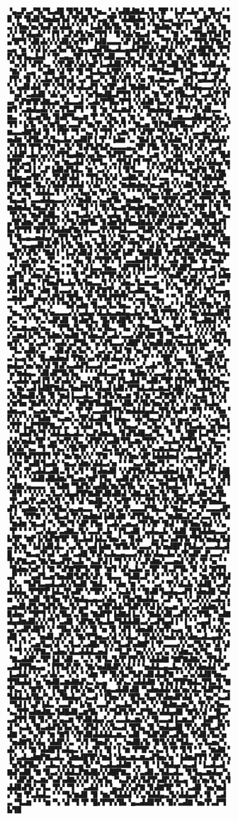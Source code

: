 ▝▄▃▛▃▞▜▞▜▃▟█▝▉▜▟▝█▝▅▃▝▃▚▟█▟▇▟▃▜▃▜▛▝▐▃▛▃▙▞▚▝█▃▞▝▉▝▛▝▉▟▊▜▅▟▅▜▟▝▛▟▉▝▛▃▄▜▛▝▟▟█▟▅▝▟▝▟▃▄▝▞▃▃▝▄▟▛▝▟▝▜▃▚▜▅▞▅▞▙▟▚▞▟▟▞▝▞▝▐▃▙▜▙▜▙▝▅▝▊▟▝▝▇▟▆▞▜▛▐▝▃▟▝▞▙▝▆▞▞▝▛▟▄▟▞▝▐▜▝▃▛▟▜▞▆▞▜▜▝▝▊▜▟▞▆▃▟▝▜▃▝▝▇▝▃▝▜▜▅▜▜▟▐▜▄▜▛▜▝▟▊▟▞▞▞▟▉▞▅▜▜▝▐▟▉▃▃▃▚▛▐▟▜▟▞▃▝▜▚▜▟▞▛▝▜▜▞▛▇▞▚▃▄▝▅▝▞▟▐▞▃▞▙▞▜▞▆▃▄▟▟▜▙▃▟▃▄▟▟▜▛▟▞▟▛▟▞▝▞▃▛▟█▜▙▝▛▜▛▞▆▜▄▃▙▟▝▝▛▃▄▃▜▛▐▝▆▜▚▟▊▃▃▜▄▝▟▝█▝▟▝█▝▆▞▟▜▝▜▜▝▛▝▚▝▚▞▟▝▟▜▚▃▝▞▛▟▛▞▟▞▅▛▐▃▟▟▉▞▛▟▜▃▚▟▞▜▚▟█▝▊▜▅▝▟▟▉▃▙▝▇▞▝▃▄▝▚▟▇▝▟▝▛▝█▝▜▃▙▃▙▜▛▞▃▝▃▞▝▝▜▜▅▃▛▜▝▜▄▃▄▞▃▟▝▛▐▜▚▝▉▝▞▃▙▞▆▜▚▟▝▃▞▜▃▞▚▝▉▞▟▜▝▞▅▝▉▃▆▃▅▃▝▟▜▝▄▟▃▟▚▟▚▝▄▟▊▟▟▝▛▝▞▜▞▟▚▟▃▟▜▝▅▜▛▃▟▝▇▟▇▟▝▝▅▞▝▃▄▜▜▟▄▃▃▞▞▃▚▝▚▟▝▃▟▟▉▝▟▞▄▞▝▃▚▝▅▜▅▟█▃▛▜▜▝▟▝▄▝▇▝▅▛▐▜▙▃▟▝▃▟▞▛▐▜▄▞▚▛▇▜▛▟▇▃▅▝▟▃▃▟▝▃▟▞▛▜▙▞▛▜▝▞▟▟▊▜▄▞▟▝▟▝▞▝▇▝▃▜▞▟▇▜▝▃▆▟▄▟▞▞▃▜▜▃▛▜▝▝▊▝▆▝▟▃▆▟▚▝▞▜▅▟▅▟▄▝▛▜▚▜▝▟▉▃▃▝▆▃▝▝▟▃▅▜▙▝▉▟▛▜▄▃▆▝▛▝▚▜▄▝▄▝▆▝▄▝▚▞▞▝▊▃▆▃▃▟█▟▄▞▆▃▚▜▜▝▐▞▙▝▚▞▆▜▄▞▃▃▛▝▆▞▛▃▜▞▚▜▝▝▇▃▅▝▊▛▇▟█▜▙▃▛▞▝▃▛▞▃▞▆▃▃▟▇▜▟▝▊▝▐▜▛▝▜▝▚▃▜▝▜▜▝▃▆▞▜▝▟▜▛▝▜▞▄▝▃▜▝▃▃▟▃▜▞▝▅▟▆▝▟▜▙▞▚▜▄▃▙▞▄▟▉▛▐▝▛▝▐▟▆▝▃▝▇▟▐▞▜▞▟▟▆▝▐▞▚▟▜▟▟▟▞▞▚▜▜▝▛▜▞▛▇▝▃▜▞▝▊▟▜▟▜▟▚▃▃▃▄▃▜▛▐▜▙▝▉▝▇▞▛▟▝▟▚▝▃▟▝▞▟▟▛▃▙▞▄▞▞▟▜▜▄▟▆▞▄▞▙▃▜▟▜▜▃▞▚▃▝▃▆▝▞▝▟▟▝▝▞▃▚▞▛▝█▟▜▜▛▃▄▜▝▞▝▝▅▝▆▃▟▟▝▞▛▜▃▝▃▜▜▟▐▜▝▜▚▞▄▞▛▟▜▞▅▞▛▞▟▟▄▞▆▟▜▞▚▟▐▝▃▛▐▟▉▟▜▟▃▝▆▝▃▞▞▝▐▝▉▜▃▃▝▞▝▞▟▜▟▃▙▝▅▛▇▝▊▟▄▝▜▟▅▃▅▜▛▞▃▝▛▟▛▟▟▝▝▜▜▃▜▞▟▝▄▟▇▞▚▟▐▞▃▃▝▃▝▝▜▟▝▟▇▟▟▛▇▜▜▟▆▝▇▃▚▜▟▟▚▟▟▟▝▞▟▞▝▞▄▝▆▟▆▟▅▞▅▃▆▜▝▞▞▟▇▝▊▟▞▃▙▞▚▞▄▜▄▝▟▟▟▃▜▝▞▝▃▜▄▞▅▝▛▞▅▞▄▝▝▝▚▜▚▃▚▜▛▃▞▃▆▜▞▟▆▟▚▟▆▜▄▃▆▝▃▃▟▟▄▃▃▞▞▞▆▟▊▃▚▃▆▜▙▝▅▟▆▞▝▜▛▝█▜▛▞▚▟▚▝▛▜▞▃▜▞▆▟▆▟▄▜▅▃▛▟▚▝▞▝▝▜▟▝▐▝▉▞▙▃▆▜▅▟▆▜▅▞▛▞▛▞▙▞▃▜▜▛▐▝▉▝▜▝▛▞▅▝▆▟▜▟█▃▝▟▝▜▃▟▞▃▙▝▄▟▄▝▊▃▜▞▟▜▛▟▊▟▟▞▆▞▚▝▇▟█▝▚▃▄▜▛▟▆▞▚▟▜▟▞▝▞▜▞▟▇▜▙▝▊▟▆▜▟▜▅▟▇▟▞▟▛▞▟▃▆▟▝▟█▞▙▟▟▜▙▞▛▜▜▝█▜▚▜▟▟▅▛▇▞▟▃▃▞▛▞▛▜▟▃▃▞▜▟▛▞▅▞▜▝▛▃▞▃▝▞▄▜▟▞▜▝█▃▄▃▅▟▄▞▄▜▜▝▆▜▝▝▃▝▇▝▞▝▇▞▃▝▇▃▞▝▟▞▚▃▙▟▅▟▊▜▛▜▚▜▅▝▆▝▄▃▄▟▊▟▞▛▐▞▙▝▇▞▙▝▆▜▞▟▜▞▝▜▜▞▝▟▐▞▆▝▃▟▞▟▛▟▇▟▃▝▛▜▄▞▛▞▟▜▞▝▇▟▐▝▐▃▛▟▉▟▝▞▜▞▆▛▐▟▛▝▇▟█▟▊▝▆▜▙▜▙▞▛▟▇▜▅▟▄▝▜▝▃▞▆▞▄▝▛▃▝▝▝▟▄▝▊▞▜▜▛▞▜▝▃▃▙▟▜▝▉▝▞▃▙▝▊▜▙▝▅▝▅▟▞▞▞▝█▜▞▃▃▝▆▃▝▝▚▞▝▟▐▃▃▜▅▃▝▟▛▜▜▟▐▞▛▟▄▞▛▟█▜▃▃▟▃▆▝▄▃▄▟▜▞▝▟▅▞▟▃▜▝▝▝█▝▚▟▜▞▛▜▛▟▞▟▝▞▝▃▃▞▝▞▅▟▛▃▚▟▝▞▃▟▐▟▆▟█▝▚▟▄▝▐▜▅▟▜▃▙▞▙▜▅▃▃▜▝▞▝▟▅▃▜▃▆▃▅▝▐▞▄▝▜▟▜▟▚▝▞▃▆▝▞▟▐▞▙▞▝▟▆▝▊▃▃▞▄▝▞▟▚▛▇▜▚▞▄▜▃▟▇▃▝▜▅▝▝▝▇▝▃▛▐▝▇▜▃▃▄▃▆▟▟▝▚▟▄▞▟▜▟▝█▜▅▝▛▃▜▜▟▜▜▜▚▞▃▃▜▞▅▃▝▝▚▝▐▜▞▃▟▝▚▝▐▜▃▝▝▃▄▟▚▝▝▞▝▝▜▟▚▟▆▝▉▃▄▜▃▜▅▃▝▃▜▝▅▞▞▃▞▝▐▞▜▟▞▛▇▞▛▃▙▝▆▃▝▞▄▝▜▞▅▃▃▃▞▞▄▟▄▞▟▃▙▃▅▟▄▃▙▞▅▝█▝▛▜▜▞▞▝▆▞▟▟▄▟▉▜▛▃▝▜▝▝▛▃▚▟▛▟▊▝▊▟▆▜▃▝█▞▛▟█▜▞▝▛▝▜▟▞▝▝▛▐▞▝▜▃▟▇▟▝▞▛▞▆▃▆▃▅▞▅▃▝▝▛▜▄▜▃▝▉▞▄▜▙▃▝▜▄▝▞▛▇▃▃▞▆▃▜▛▐▞▝▞▞▞▟▝▃▝▞▃▆▟▐▞▜▃▜▟▆▞▅▟▇▝▛▟▅▃▛▃▟▞▃▃▞▟▛▟▇▝▊▝▜▃▅▃▙▝▞▞▝▟▜▜▅▜▚▝▚▞▃▟▞▝▄▟▞▃▛▜▙▝▚▞▟▜▃▃▞▟█▛▐▞▅▟▉▟▉▞▆▃▙▟▜▟▞▝▜▞▜▝▜▃▚▟▉▞▃▝▝▟▊▟▚▞▙▞▚▝▃▞▃▜▟▝▇▝▅▞▜▝▚▞▞▟▚▝▐▟▐▝▚▃▞▃▞▃▚▃▄▜▞▝█▃▆▟▅▟▝▛▇▞▄▞▛▟▊▟▄▞▟▃▚▝▛▝▝▝█▛▐▃▃▝▊▞▃▟▛▞▛▃▅▟▄▞▅▞▅▞▟▝▊▟▚▃▟▟▜▃▃▟▝▃▅▝▝▝▝▃▞▃▟▞▚▜▚▞▜▝▝▜▅▝▜▞▙▟▚▞▆▟▄▃▝▟▊▟▛▜▙▜▄▝▝▝▝▟▟▃▃▞▛▝█▟▆▞▞▃▃▞▛▝▞▜▞▝█▜▝▞▝▃▚▞▃▟▟▞▄▟▐▜▝▟▚▟▞▞▚▃▚▜▙▝▄▛▐▜▃▟▟▝▚▟▉▞▜▛▐▜▜▟▆▝█▜▟▜▄▃▃▝▆▞▃▟▐▟█▛▇▟▃▜▅▟▜▜▞▟▄▟▐▟▊▞▛▜▟▃▟▃▆▃▛▟█▞▞▝▄▟▟▞▜▝▅▞▙▜▅▟▊▞▙▝▉▝▆▟▐▃▃▟▃▝▊▟▜▞▆▃▆▝▊▞▆▝▃▛▇▜▞▛▐▞▅▃▙▝▛▞▟▞▆▜▅▝▇▟▜▞▞▟▚▞▞▝▆▛▇▜▙▟▇▝▝▟█▞▚▜▙▜▅▞▅▜▚▝▞▝▟▞▜▃▙▞▝▟▅▃▄▝▚▃▅▞▅▟▄▝▃▝▛▝▛▃▃▟▟▜▜▞▅▟▟▟▄▟▃▜▜▞▙▟▜▝▉▜▝▝▚▜▅▝▛▞▞▝▞▞▜▟▆▝▚▃▅▞▃▜▛▟▃▟█▝▐▟▄▃▝▟▞▜▄▃▛▞▚▞▄▃▞▃▞▝▞▃▄▜▚▞▛▛▐▃▛▜▜▛▇▃▞▃▝▃▜▟▟▝▜▝▉▝▚▜▄▃▞▝▚▞▙▞▄▝▚▛▐▜▃▟▄▝▅▜▅▟▝▝▚▟▟▜▞▜▝▟▟▃▙▃▟▃▚▃▛▟▆▟▄▝▊▟▜▟█▃▞▜▃▝▊▝▚▝█▛▐▃▛▜▞▃▝▞▟▞▅▟▄▜▛▝▄▞▅▜▚▜▃▝▟▜▛▞▄▟▊▜▜▃▆▞▜▜▚▝▄▃▙▞▛▜▜▝▄▝▇▃▃▝█▞▟▞▚▃▝▜▝▜▚▃▚▜▙▜▛▝▞▝▟▃▜▞▄▞▚▝▟▞▚▃▆▃▙▃▛▞▙▟▇▝▟▝▇▝▚▜▜▜▟▜▜▜▜▝▛▝▆▞▆▞▞▞▝▛▇▝▝▜▚▜▅▞▟▛▐▟▟▟▅▟▝▃▄▃▙▜▜▞▚▝▝▞▆▝▚▟▊▜▄▟▞▝▅▃▞▟▆▞▟▟▃▞▅▝▝▝▚▃▞▟▆▞▜▝▃▝▝▞▝▃▜▛▐▃▚▝▛▞▚▝▛▃▟▟▃▟▊▃▜▝▄▜▝▝▊▟▅▟▉▝▞▟▜▜▅▜▟▃▙▟▅▟▐▝▇▝▐▃▞▛▐▟█▞▜▝▝▝▟▟▊▟█▟▆▞▜▃▅▞▆▛▐▜▄▝▄▟▊▟▜▞▞▃▚▃▜▟▅▜▙▜▚▝▃▝▅▝▟▜▞▟▇▞▄▃▃▃▝▃▜▟▇▝▜▟▜▞▄▟█▞▆▞▆▜▙▝▅▝▅▃▜▜▄▟▃▜▝▝▛▜▃▞▟▞▝▝▉▜▝▝▞▞▞▃▜▃▞▟▄▟▜▛▇▟▛▟▉▟▉▟▝▟▇▃▙▜▃▜▞▝█▃▞▃▞▟▇▝▅▜▙▝▛▃▟▞▛▃▆▞▙▜▝▃▜▝▟▝▅▟█▃▚▝▅▜▛▝▞▃▜▜▝▞▛▞▟▜▅▜▄▞▆▜▅▟▃▟▜▝▄▟▆▞▅▝▅▜▙▞▄▃▅▃▃▝▛▃▛▞▄▞▛▃▃▃▛▜▙▃▛▝▇▟▄▝▃▝▛▃▃▃▟▛▐▞▃▝▛▛▇▝▞▝█▃▟▝▛▞▅▟▆▟▐▟▊▟▇▝▟▜▜▟▄▝▃▝▆▟▇▃▛▃▛▃▃▜▜▝▟▝▆▟▆▝▆▃▟▝▚▝▇▞▜▝▟▛▐▜▅▝▃▟▞▃▅▃▞▜▚▜▛▝▉▟▝▝▉▜▅▞▆▟▝▞▄▝▛▝▝▝▝▃▞▟▄▞▃▟▇▃▜▞▃▃▛▃▙▝▐▜▃▟▉▝▄▟▄▃▙▝▟▟▊▝█▜▟▟▅▃▃▞▙▜▛▝▆▛▐▞▙▛▇▜▛▝▉▃▙▟▐▟▃▜▅▞▃▝▊▟▞▝▐▃▜▃▚▟▜▜▞▜▜▞▅▟▄▜▟▃▜▞▆▝▐▟▐▟▊▟▃▝▃▞▙▝▄▟▐▟▆▝▇▜▙▜▞▃▃▞▜▞▅▟█▛▐▜▟▃▞▃▃▟▃▟█▝▝▝▆▃▄▜▚▟▝▃▟▝▃▟█▝▛▟▚▃▙▃▄▃▃▞▛▟▞▟▄▃▙▞▄▜▚▟▛▃▛▃▃▞▝▜▚▛▇▃▅▝▇▞▆▃▟▜▚▃▙▝▚▃▛▟▐▝▜▝▞▝▞▃▛▟▆▞▃▃▅▟▝▟▚▝▛▝▅▝▝▝█▟▅▞▅▛▐▝▇▝▚▛▇▜▛▜▞▜▛▝▆▜▝▟▚▃▙▞▃▜▛▝▊▃▛▜▙▝▉▝▟▝▇▜▜▃▛▝▝▝▄▟▜▃▅▜▅▟▉▜▟▜▞▟▚▝█▃▃▝▜▟▉▃▛▝▟▝▝▝▟▝▄▝▃▝▆▞▙▜▜▟▐▞▃▝▜▟▜▃▄▟▃▟▞▞▙▟▊▝▇▟▃▝▝▟▅▝▆▝▃▝▝▃▞▝▛▞▟▃▙▝▟▟█▝▃▟▚▟▟▟▄▝▛▜▛▛▐▟▃▜▚▟▛▝▞▜▛▞▝▃▚▃▙▜▝▝▉▟▊▜▄▟▄▃▟▜▝▟▅▟█▝▅▟▅▝▞▞▚▟▊▝▉▜▅▝▛▞▆▟▄▃▄▃▞▟▄▝▐▜▅▜▙▟▟▃▝▃▛▝▅▝▞▃▛▞▞▃▟▃▚▃▅▟▊▟▜▞▜▟▜▞▙▃▜▞▄▟▝▝▅▜▛▟▟▞▜▟▛▞▛▟▐▞▄▃▅▝▄▞▃▞▟▟▆▞▟▝▉▟▅▞▝▜▛▜▝▞▄▜▙▞▃▜▅▝▇▟▛▛▐▟▇▟▐▃▚▝▇▟▞▟▊▃▟▜▞▃▜▜▙▝▚▟▇▟▄▟▆▟▉▞▞▞▜▝▃▟▊▝▟▛▇▞▙▃▙▞▜▟▟▟▉▃▞▃▟▜▄▟▐▝▐▝▝▃▄▟▝▝▊▃▄▞▃▟▛▟█▜▝▞▝▜▙▞▟▞▞▝▉▝▅▝▉▝▟▜▝▟▅▟▊▞▅▜▚▃▄▝▉▝▄▜▝▞▟▞▄▟█▝▄▝▃▝▅▟▊▃▛▞▚▝▇▞▛▜▅▃▞▟▝▞▟▃▞▝▛▟▞▞▅▟▞▟▞▟▅▃▟▃▄▟▞▝▚▝▐▝▝▃▅▜▄▞▟▝▃▜▃▞▃▟█▞▜▞▞▜▃▟▚▟▇▛▐▝▛▃▃▃▞▞▄▞▜▞▅▝▟▝▟▝▝▜▝▞▞▛▇▃▚▟▅▞▟▃▟▟▟▃▅▟▝▝▜▃▛▝▅▞▞▞▃▞▄▝▞▟▆▃▜▞▜▃▝▜▝▝▇▃▟▟▛▃▜▛▐▟▝▟▊▃▝▃▚▝▊▜▃▜▞▛▐▜▚▜▝▟▟▟▇▝▇▛▇▟▇▞▃▜▜▟▞▃▟▟▜▜▅▃▄▝▐▜▜▟▚▜▚▝▇▞▅▟█▟▛▞▟▞▝▝▅▟▟▃▄▃▙▃▚▜▞▟▅▟▟▝▄▛▐▃▟▟▞▝▞▃▞▟▞▃▝▞▚▝▝▟▆▝▛▝▉▞▙▞▜▟▚▟▊▟▄▛▇▝▝▃▚▞▟▟▉▜▅▃▜▜▙▟▟▝▅▝▆▟▉▃▆▟▇▟▚▃▚▃▄▝▝▟▚▃▚▟▟▟▇▝▄▜▄▜▜▛▇▟▃▜▜▃▜▝▇▜▚▃▚▝▇▜▚▝▐▜▄▛▐▜▞▞▆▞▚▜▄▃▟▟▊▟▉▝▚▟▅▟▟▞▟▞▅▞▟▃▜▟▛▜▚▃▜▟▟▃▙▜▙▞▚▞▃▜▙▟▄▞▚▃▟▝▐▜▅▞▞▝█▜▃▜▄▞▛▟▅▟▛▟▟▝▚▝▅▞▚▃▟▝▜▟▐▝▄▛▐▟▃▝▃▃▛▝▐▞▆▝▃▃▛▝▄▃▙▞▜▝▚▝▞▝█▟▆▃▆▞▚▝▛▞▄▜▅▃▚▃▜▜▚▟▆▟▇▃▜▟█▟▊▃▆▜▙▝▝▞▜▟▜▞▛▃▛▜▙▞▟▟▄▟▉▝▇▜▞▟▝▝█▃▞▃▟▜▜▝█▝▊▞▚▞▄▃▆▝▛▟▉▟▄▞▃▞▃▃▙▃▆▞▞▝▉▃▃▟▐▃▆▃▛▝▐▟▛▜▞▃▟▝▚▃▙▝▉▃▟▟▜▞▙▞▅▝▟▜▟▝▞▞▙▃▟▝█▜▄▝▉▝▅▟▄▟█▝▛▞▄▜▜▃▟▜▝▟▇▝▄▝▚▞▛▝▆▝▇▜▝▞▛▟▉▟▟▟▟▃▆▃▚▟▊▝▜▟▛▟▛▃▟▜▅▝▛▟▊▞▙▞▅▝▅▟▇▜▞▟▄▝▟▟▛▞▃▝▚▜▝▜▅▟▚▝▃▝▅▟▉▞▙▝▉▜▞▟▞▜▟▃▝▃▜▃▅▞▚▟▞▝▞▝▇▝▟▟█▜▚▟▄▃▚▝▃▜▚▝█▝▐▝▆▝▛▜▛▃▚▃▜▝▛▝▊▜▝▝▃▝▆▟▇▝▐▞▃▟▃▟▆▛▇▃▟▃▝▟▆▟█▜▛▞▆▟▝▟▅▃▆▃▆▃▟▜▅▞▅▝▐▟▆▟▜▜▝▟▛▞▚▝▅▜▟▜▙▞▝▃▙▃▚▞▙▃▄▜▞▝▚▃▟▃▟▟▇▝▃▝▊▝▐▝▇▟▄▞▄▃▟▝▐▃▟▃▟▝▇▟▚▟▉▝▇▝▉▃▞▞▟▟▃▛▇▟█▞▞▟█▛▇▃▝▞▃▟▊▃▜▟▃▟▃▝▊▜▄▃▆▟▄▞▚▝▝▟▛▟▚▃▆▞▚▟▚▟▇▞▞▟▝▞▅▜▄▝▚▃▛▟▚▜▟▜▚▟▛▞▟▃▄▝▉▞▅▞▙▝▄▜▟▟▉▟▜▞▃▜▃▝▛▞▝▜▝▝▃▟▟▝▝▝▄▃▛▞▄▛▇▝▊▟▇▜▛▝▚▝▃▟▊▝▅▞▆▟▞▝▆▝▛▃▙▟▃▝▝▝▜▞▆▟▊▝▉▝▆▞▜▟▟▟▝▞▃▜▟▟▄▃▜▞▟▟▄▟▚▝▊▝▃▟▃▝▜▃▆▝▝▝▆▝▚▝▟▝▜▝▛▝█▞▛▜▚▜▙▝▄▃▟▟▉▜▚▝▉▞▃▟▇▝▅▞▛▃▛▜▙▜▉
